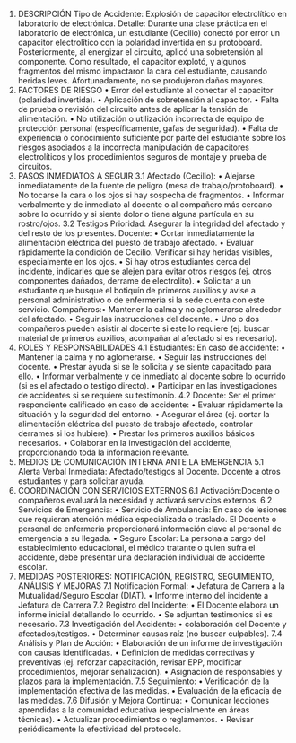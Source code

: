 1. DESCRIPCIÓN
Tipo de Accidente: Explosión de capacitor electrolítico en laboratorio de electrónica.
Detalle: Durante una clase práctica en el laboratorio de electrónica, un estudiante
(Cecilio) conectó por error un capacitor electrolítico con la polaridad invertida en su
protoboard. Posteriormente, al energizar el circuito, aplicó una sobretensión al
componente. Como resultado, el capacitor explotó, y algunos fragmentos del mismo
impactaron la cara del estudiante, causando heridas leves. Afortunadamente, no se
produjeron daños mayores.
2. FACTORES DE RIESGO
• Error del estudiante al conectar el capacitor (polaridad invertida).
• Aplicación de sobretensión al capacitor.
• Falta de prueba o revisión del circuito antes de aplicar la tensión de alimentación.
• No utilización o utilización incorrecta de equipo de protección personal
(específicamente, gafas de seguridad).
• Falta de experiencia o conocimiento suficiente por parte del estudiante sobre los
riesgos asociados a la incorrecta manipulación de capacitores electrolíticos y los
procedimientos seguros de montaje y prueba de circuitos.
3. PASOS INMEDIATOS A SEGUIR
3.1 Afectado (Cecilio):
• Alejarse inmediatamente de la fuente de peligro (mesa de trabajo/protoboard).
• No tocarse la cara o los ojos si hay sospecha de fragmentos.
• Informar verbalmente y de inmediato al docente o al compañero más cercano sobre
lo ocurrido y si siente dolor o tiene alguna partícula en su rostro/ojos.
3.2 Testigos
Prioridad: Asegurar la integridad del afectado y del resto de los presentes.
Docente:
• Cortar inmediatamente la alimentación eléctrica del puesto de trabajo afectado.
• Evaluar rápidamente la condición de Cecilio. Verificar si hay heridas visibles,
especialmente en los ojos.
• Si hay otros estudiantes cerca del incidente, indicarles que se alejen para evitar otros
riesgos (ej. otros componentes dañados, derrame de electrolito).
• Solicitar a un estudiante que busque el botiquín de primeros auxilios y avise a
personal administrativo o de enfermería si la sede cuenta con este servicio.
Compañeros:• Mantener la calma y no aglomerarse alrededor del afectado.
• Seguir las instrucciones del docente.
• Uno o dos compañeros pueden asistir al docente si este lo requiere (ej. buscar
material de primeros auxilios, acompañar al afectado si es necesario).
4. ROLES Y RESPONSABILIDADES
4.1 Estudiantes:
En caso de accidente:
• Mantener la calma y no aglomerarse.
• Seguir las instrucciones del docente.
• Prestar ayuda si se le solicita y se siente capacitado para ello.
• Informar verbalmente y de inmediato al docente sobre lo ocurrido (si es el afectado o
testigo directo).
• Participar en las investigaciones de accidentes si se requiere su testimonio.
4.2 Docente:
Ser el primer respondiente calificado en caso de accidente:
• Evaluar rápidamente la situación y la seguridad del entorno.
• Asegurar el área (ej. cortar la alimentación eléctrica del puesto de trabajo afectado,
controlar derrames si los hubiere).
• Prestar los primeros auxilios básicos necesarios.
• Colaborar en la investigación del accidente, proporcionando toda la información
relevante.
5. MEDIOS DE COMUNICACIÓN INTERNA ANTE LA
EMERGENCIA
5.1 Alerta Verbal Inmediata:
Afectado/testigos al Docente. Docente a otros estudiantes y para solicitar ayuda.
6. COORDINACIÓN CON SERVICIOS EXTERNOS
6.1 Activación:Docente o compañeros evaluará la necesidad y activará servicios externos.
6.2 Servicios de Emergencia:
• Servicio de Ambulancia: En caso de lesiones que requieran atención médica
especializada o traslado. El Docente o personal de enfermería proporcionará
información clave al personal de emergencia a su llegada.
• Seguro Escolar: La persona a cargo del establecimiento educacional, el médico
tratante o quien sufra el accidente, debe presentar una declaración individual de
accidente escolar.
7. MEDIDAS POSTERIORES: NOTIFICACIÓN, REGISTRO,
SEGUIMIENTO, ANÁLISIS Y MEJORAS
7.1 Notificación Formal:
• Jefatura de Carrera a la Mutualidad/Seguro Escolar (DIAT).
• Informe interno del incidente a Jefatura de Carrera
7.2 Registro del Incidente:
• El Docente elabora un informe inicial detallando lo ocurrido.
• Se adjuntan testimonios si es necesario.
7.3 Investigación del Accidente:
• colaboración del Docente y afectados/testigos.
• Determinar causas raíz (no buscar culpables).
7.4 Análisis y Plan de Acción:
• Elaboración de un informe de investigación con causas identificadas.
• Definición de medidas correctivas y preventivas (ej. reforzar capacitación, revisar
EPP, modificar procedimientos, mejorar señalización).
• Asignación de responsables y plazos para la implementación.
7.5 Seguimiento:
• Verificación de la implementación efectiva de las medidas.
• Evaluación de la eficacia de las medidas.
7.6 Difusión y Mejora Continua:
• Comunicar lecciones aprendidas a la comunidad educativa (especialmente en áreas
técnicas).
• Actualizar procedimientos o reglamentos.
• Revisar periódicamente la efectividad del protocolo.